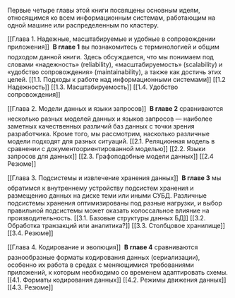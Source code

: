 Первые четыре главы этой книги посвящены основным идеям, относящимся ко всем информационным системам, работающим на одной машине или распределенным по кластеру.

[[Глава 1. Надежные, масштабируемые  и удобные в сопровождении  приложения]]
 **В главе 1** вы познакомитесь с терминологией и общим подходом данной книги. Здесь обсуждается, что мы понимаем под словами «надежность» (reliability), 
«масштабируемость» (scalability) и «удобство сопровождения» (maintainability), а также как достичь этих целей.
[[1.1. Подходы к работе  над информационными системами]]
[[1.2 Надежность]]
[[1.3. Масштабируемость]]
[[1.4. Удобство сопровождения]]

[[Глава 2. Модели данных  и языки запросов]]
 **В главе 2** сравниваются несколько разных моделей данных и языков запросов — наиболее заметных качественных различий баз данных с точки зрения разработчика. Кроме того, мы рассмотрим, насколько различные модели подходят для разных ситуаций.
[[2.1. Реляционная модель в сравнении с документоориентированной моделью]]
[[2.2. Языки запросов для данных]]
[[2.3. Графоподобные модели данных]]
[[2.4 Резюме]]

[[Глава 3. Подсистемы и извлечение хранения данных]]
 **В главе 3** мы обратимся к внутреннему устройству подсистем хранения и размещению данных на диске теми или иными СУБД. Различные подсистемы хранения оптимизированы под разные нагрузки, и выбор правильной подсистемы может оказать колоссальное влияние на производительность.
[[3.1. Базовые структуры данных БД]]
[[3.2. Обработка транзакций или аналитика?]]
[[3.3. Столбцовое хранилище]]
[[3.4. Резюме]]

[[Глава 4. Кодирование и эволюция]]
 **В главе 4** сравниваются разнообразные форматы кодирования данных (сериализации), особенно их работа в средах с меняющимися требованиями приложений, к которым необходимо со временем адаптировать схемы.
[[4.1. Форматы кодирования данных]]
[[4.2. Режимы движения данных]]
[[4.3. Резюме]]